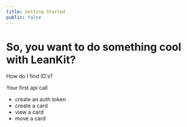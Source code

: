 ```yaml
---
title: Getting Started
public: false
---
```

# So, you want to do something cool with LeanKit?

How do I find ID's?

Your first api call
* create an auth token
* create a card
* view a card
* move a card
